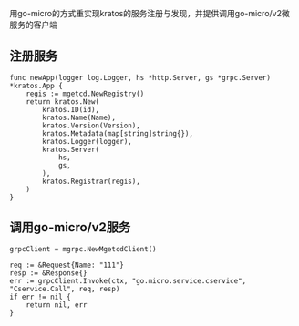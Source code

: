 用go-micro的方式重实现kratos的服务注册与发现，并提供调用go-micro/v2微服务的客户端

## 注册服务
```
func newApp(logger log.Logger, hs *http.Server, gs *grpc.Server) *kratos.App {
	regis := mgetcd.NewRegistry()
	return kratos.New(
		kratos.ID(id),
		kratos.Name(Name),
		kratos.Version(Version),
		kratos.Metadata(map[string]string{}),
		kratos.Logger(logger),
		kratos.Server(
			hs,
			gs,
		),
		kratos.Registrar(regis),
	)
}
```

## 调用go-micro/v2服务
```
grpcClient = mgrpc.NewMgetcdClient()

req := &Request{Name: "111"}
resp := &Response{}
err := grpcClient.Invoke(ctx, "go.micro.service.cservice", "Cservice.Call", req, resp)
if err != nil {
    return nil, err
}
```